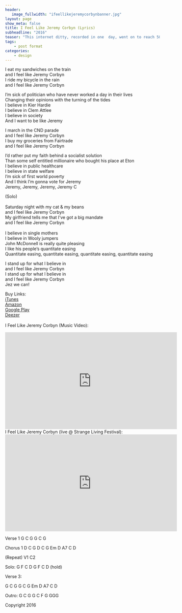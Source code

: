 ```yaml
---
header:
   image_fullwidth: "ifeellikejeremycorbynbanner.jpg"
layout: page
show_meta: false
title: I Feel Like Jeremy Corbyn (Lyrics)
subheadline: "2016"
teaser: "This internet ditty, recorded in one  day, went on to reach 50,000 hits, and Sam got to perform it in front of Jeremy Corbyn and John McDonnell themselves! It's been performed by musicians across the UK, including Bristol's Red  Notes Choir, and raised $100 for refugee charities..."
tags:
    - post format
categories:
    - design 
---
```

<!--more-->
I eat my sandwiches on the train<br>
and I feel like Jeremy Corbyn<br>
I ride my bicycle in the rain<br>
and I feel like Jeremy Corbyn<br>

I’m sick of politician who have never worked a day in their lives<br>
Changing their opinions with the turning of the tides<br>
I believe in Kier Hardie<br>
I believe in Clem Attlee<br>
I believe in society<br>
And I want to be like Jeremy<br>

I march in the CND parade<br>
and I feel like Jeremy Corbyn<br>
I buy my groceries from Fairtrade<br>
and I feel like Jeremy Corbyn<br>

I’d rather put my faith behind a socialist solution<br>
Than some self entitled millionaire who bought his place at Eton<br>
I believe in public healthcare<br>
I believe in state welfare<br>
I’m sick of first world poverty<br>
And I think I’m gonna vote for Jeremy<br>
Jeremy, Jeremy, Jeremy, Jeremy C<br>

(Solo)<br>
<br>
Saturday night with my cat & my beans<br>
and I feel like Jeremy Corbyn<br>
My girlfriend tells me that I’ve got a big mandate<br>
and I feel like Jeremy Corbyn<br>
<br>
I believe in single mothers<br>
I believe in Wooly jumpers<br>
John McDonnell is really quite pleasing<br>
I like his people’s quantitate easing<br>
Quantitate easing, quantitate easing, quantitate easing, quantitate easing<br>

I stand up for what I believe in<br>
and I feel like Jeremy Corbyn<br>
I stand up for what I believe in<br>
and I feel like Jeremy Corbyn<br>
Jez we can!<br>

Buy Links:<br>
  <a href="https://itunes.apple.com/us/album/i-feel-like-jeremy-corbyn-single/id1133993821">iTunes</a><br>
   <a href="https://www.amazon.co.uk/I-Feel-Like-Jeremy-Corbyn/dp/B01IOLI08U">Amazon</a><br>
    <a href="https://play.google.com/store/music/album/Sam_Harrison_I_Feel_Like_Jeremy_Corbyn?id=B3j4u355unne4233gywstkogyqa">Google Play</a><br>
     <a href="http://www.deezer.com/album/13573505">Deezer</a><br>
<br>
I Feel Like Jeremy Corbyn (Music Video):<br>
  <iframe width="560" height="315" src="https://www.youtube.com/embed/1NwS1Ebb8-s" frameborder="0" allowfullscreen></iframe><br>
  I Feel Like Jeremy Corbyn (live @ Strange Living Festival):<br>
  <iframe width="560" height="315" src="https://www.youtube.com/embed/stHicMaWv_g" frameborder="0" allowfullscreen></iframe><br>


Verse 1
G C G
G C G

Chorus 1
D C G
D C G
Em D A7 C D

(Repeat)
V1
C2

Solo:
G F C D
G F C D (hold)

Verse 3:

G C G
G C G
Em D A7 C D

Outro:
G C G
G C F G GGG


Copyright 2016

